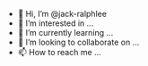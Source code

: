 - 👋 Hi, I’m @jack-ralphlee
- 👀 I’m interested in ...
- 🌱 I’m currently learning ...
- 💞️ I’m looking to collaborate on ...
- 📫 How to reach me ...

<!---
jack-ralphlee/jack-ralphlee is a ✨ special ✨ repository because its `README.md` (this file) appears on your GitHub profile.
You can click the Preview link to take a look at your changes.
--->
